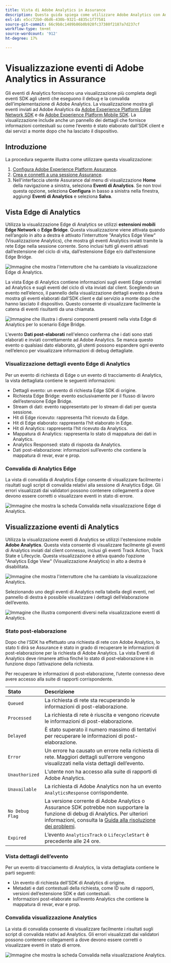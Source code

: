 ```yaml
---
title: Vista di Adobe Analytics in Assurance
description: Questa guida spiega come utilizzare Adobe Analytics con Adobe Experience Platform Assurance.
exl-id: e5cc72b0-d6d6-430b-9321-4835c1f77581
source-git-commit: 66c9b8c1489b86b0b928fc37380f2187a7d237cf
workflow-type: tm+mt
source-wordcount: '912'
ht-degree: 17%

---
```


# Visualizzazione eventi di Adobe Analytics in Assurance

Gli eventi di Analytics forniscono una visualizzazione più completa degli eventi SDK agli utenti che eseguono il debug e la convalida dell’implementazione di Adobe Analytics. La visualizzazione mostra gli eventi inviati ad Adobe Analytics da [Adobe Experience Platform Edge Network SDK](https://developer.adobe.com/client-sdks/edge/edge-network/) e da [Adobe Experience Platform Mobile SDK](https://developer.adobe.com/client-sdks/solution/adobe-analytics/). La visualizzazione include anche un pannello dei dettagli che fornisce informazioni contestuali su come l’evento è stato elaborato dall’SDK client e dai servizi a monte dopo che ha lasciato il dispositivo.

## Introduzione

La procedura seguente illustra come utilizzare questa visualizzazione:

1. [Configura Adobe Experience Platform Assurance](../tutorials/implement-assurance.md).
2. [Crea e connetti a una sessione Assurance](../tutorials/using-assurance.md).
3. Nell&#39;interfaccia utente Assurance dal menu di visualizzazione **Home** della navigazione a sinistra, seleziona **Eventi di Analytics**. Se non trovi questa opzione, seleziona **Configura** in basso a sinistra nella finestra, aggiungi **Eventi di Analytics** e seleziona **Salva**.

## Vista Edge di Analytics

Utilizza la visualizzazione Edge di Analytics se utilizzi **estensioni mobili Edge Network** o **Edge Bridge**. Questa visualizzazione viene attivata quando nell’angolo in alto a destra è attivato l’interruttore &quot;Analytics Edge View&quot; (Visualizzazione Analytics), che mostra gli eventi Analytics inviati tramite la rete Edge nella sessione corrente. Sono inclusi tutti gli eventi attivati dall’estensione del ciclo di vita, dall’estensione Edge e/o dall’estensione Edge Bridge.

![Immagine che mostra l&#39;interruttore che ha cambiato la visualizzazione Edge di Analytics.](./images/adobe-analytics/edge-analytics-view-toggle.png)

La vista Edge di Analytics contiene informazioni sugli eventi Edge correlati ad Analytics e sugli eventi del ciclo di vita inviati dal client. Scegliendo un evento nell’elenco, il pannello della visualizzazione dettagli evento a destra mostra gli eventi elaborati dall’SDK client e dal servizio a monte dopo che hanno lasciato il dispositivo. Questo consente di visualizzare facilmente la catena di eventi risultanti da una chiamata.

![Immagine che illustra i diversi componenti presenti nella vista Edge di Analytics per lo scenario Edge Bridge.](./images/adobe-analytics/edgebridge-analytics-events.png)

L&#39;evento **Dati post-elaborati** nell&#39;elenco conferma che i dati sono stati elaborati e inviati correttamente ad Adobe Analytics. Se manca questo evento o qualsiasi dato elaborato, gli utenti possono espandere ogni evento nell’elenco per visualizzare informazioni di debug dettagliate.

### Visualizzazione dettagli evento Edge di Analytics

Per un evento di richiesta di Edge o un evento di tracciamento di Analytics, la vista dettagliata contiene le seguenti informazioni:

* Dettagli evento: un evento di richiesta Edge SDK di origine.
* Richiesta Edge Bridge: evento esclusivamente per il flusso di lavoro dell’estensione Edge Bridge.
* Stream di dati: evento rappresentato per lo stream di dati per questa sessione.
* Hit di Edge ricevuto: rappresenta l’hit ricevuto da Edge.
* Hit di Edge elaborato: rappresenta l’hit elaborato in Edge.
* Hit di Analytics: rappresenta l’hit ricevuto da Analytics.
* Mappatura di Analytics: rappresenta lo stato di mappatura dei dati in Analytics.
* Analytics Responsed: stato di risposta da Analytics.
* Dati post-elaborazione: informazioni sull’evento che contiene la mappatura di revar, evar e prop.

### Convalida di Analytics Edge

La vista di convalida di Analytics Edge consente di visualizzare facilmente i risultati sugli script di convalida relativi alla sessione di Analytics Edge. Gli errori visualizzati dai validatori possono contenere collegamenti a dove devono essere corretti o visualizzare eventi in stato di errore.

![Immagine che mostra la scheda Convalida nella visualizzazione Edge di Analytics.](./images/adobe-analytics/edge-analytics-validation-view.png)

## Visualizzazione eventi di Analytics

Utilizza la visualizzazione eventi di Analytics se utilizzi l&#39;estensione mobile **Adobe Analytics**. Questa vista consente di visualizzare facilmente gli eventi di Analytics inviati dal client connesso, inclusi gli eventi Track Action, Track State e Lifecycle. Questa visualizzazione è attiva quando l’opzione &quot;Analytics Edge View&quot; (Visualizzazione Analytics) in alto a destra è disabilitata.

![Immagine che mostra l&#39;interruttore che ha cambiato la visualizzazione Analytics.](./images/adobe-analytics/direct-analytics-view-toggle-button.png)

Selezionando uno degli eventi di Analytics nella tabella degli eventi, nel pannello di destra è possibile visualizzare i dettagli dell’elaborazione dell’evento.

![Immagine che illustra componenti diversi nella visualizzazione eventi di Analytics.](./images/adobe-analytics/analytics-events.png)

### Stato post-elaborazione

Dopo che l’SDK ha effettuato una richiesta di rete con Adobe Analytics, lo stato ti dirà se Assurance è stato in grado di recuperare le informazioni di post-elaborazione per la richiesta di Adobe Analytics. La vista Eventi di Analytics deve rimanere attiva finché lo stato di post-elaborazione è in funzione dopo l’attivazione della richiesta.

Per recuperare le informazioni di post-elaborazione, l’utente connesso deve avere accesso alla suite di rapporti corrispondente.

| Stato | Descrizione |
| :----- | :---------- |
| `Queued` | La richiesta di rete sta recuperando le informazioni di post-elaborazione. |
| `Processed` | La richiesta di rete è riuscita e vengono ricevute le informazioni di post-elaborazione. |
| `Delayed` | È stato superato il numero massimo di tentativi per recuperare le informazioni di post-elaborazione. |
| `Error` | Un errore ha causato un errore nella richiesta di rete. Maggiori dettagli sull’errore vengono visualizzati nella vista dettagli dell’evento. |
| `Unauthorized` | L’utente non ha accesso alla suite di rapporti di Adobe Analytics. |
| `Unavailable` | La richiesta di Adobe Analytics non ha un evento `AnalyticsResponse` corrispondente. |
| `No Debug Flag` | La versione corrente di Adobe Analytics o Assurance SDK potrebbe non supportare la funzione di debug di Analytics. Per ulteriori informazioni, consulta la [Guida alla risoluzione dei problemi](../troubleshooting.md). |
| `Expired` | L’evento `AnalyticsTrack` o `LifecycleStart` è precedente alle 24 ore. |

### Vista dettagli dell’evento

Per un evento di tracciamento di Analytics, la vista dettagliata contiene le parti seguenti:

* Un evento di richiesta dell’SDK di Analytics di origine.
* Metadati e dati contestuali della richiesta, come ID suite di rapporti, versioni dell’estensione SDK e dati contestuali.
* Informazioni post-elaborate sull’evento Analytics che contiene la mappatura di revar, evar e prop.

### Convalida visualizzazione Analytics

La vista di convalida consente di visualizzare facilmente i risultati sugli script di convalida relativi ad Analytics. Gli errori visualizzati dai validatori possono contenere collegamenti a dove devono essere corretti o visualizzare eventi in stato di errore.

![Immagine che mostra la scheda Convalida nella visualizzazione Analytics.](./images/adobe-analytics/analytics-validation-view.png)